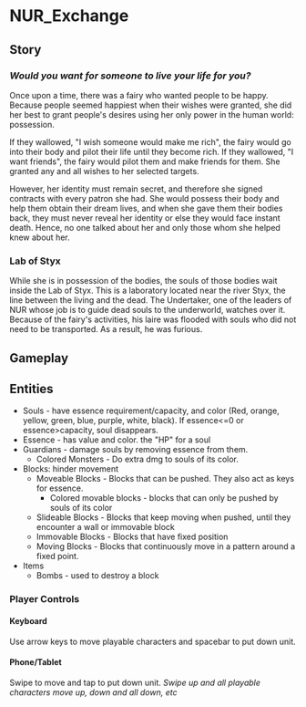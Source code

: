 # NUR_Exchange
## Story
### *Would you want for someone to live your life for you?*
Once upon a time, there was a fairy who wanted people to be happy. Because people seemed happiest when their wishes were granted, she did her best to grant people's desires using her only power in the human world: possession.

If they wallowed, "I wish someone would make me rich", the fairy would go into their body and pilot their life until they become rich. If they wallowed, "I want friends", the fairy would pilot them and make friends for them. She granted any and all wishes to her selected targets. 

However, her identity must remain secret, and therefore she signed contracts with every patron she had. She would possess their body and help them obtain their dream lives, and when she gave them their bodies back, they must never reveal her identity or else they would face instant death. Hence, no one talked about her and only those whom she helped knew about her. 
### Lab of Styx
While she is in possession of the bodies, the souls of those bodies wait inside the Lab of Styx. This is a laboratory located near the river Styx, the line between the living and the dead. The Undertaker, one of the leaders of NUR whose job is to guide dead souls to the underworld, watches over it. Because of the fairy's activities, his laire was flooded with souls who did not need to be transported. As a result, he was furious.

## Gameplay
## Entities
* Souls - have essence requirement/capacity, and color (Red, orange, yellow, green, blue, purple, white, black). If essence<=0 or essence>capacity, soul disappears.
* Essence - has value and color. the "HP" for a soul
* Guardians - damage souls by removing essence from them.
  * Colored Monsters - Do extra dmg to souls of its color.
* Blocks: hinder movement
  * Moveable Blocks - Blocks that can be pushed. They also act as keys for essence.
    * Colored movable blocks - blocks that can only be pushed by souls of its color
  * Slideable Blocks - Blocks that keep moving when pushed, until they encounter a wall or immovable block  
  * Immovable Blocks - Blocks that have fixed position
  * Moving Blocks - Blocks that continuously move in a pattern around a fixed point.
* Items
  * Bombs - used to destroy a block
  
### Player Controls
#### Keyboard
Use arrow keys to move playable characters and spacebar to put down unit.
#### Phone/Tablet
Swipe to move and tap to put down unit.
*Swipe up and all playable characters move up, down and all down, etc*
